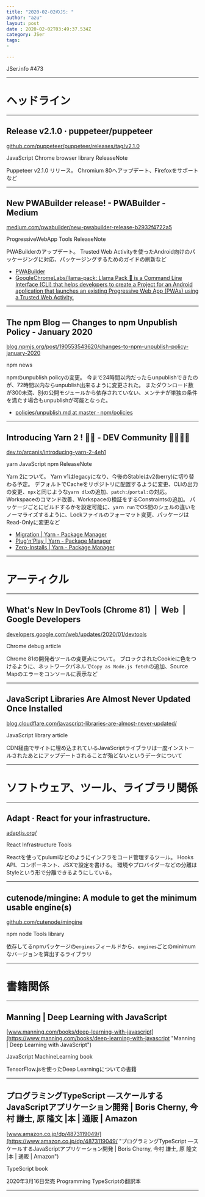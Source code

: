 ```yaml
---
title: "2020-02-02のJS: "
author: "azu"
layout: post
date : 2020-02-02T03:49:37.534Z
category: JSer
tags:
-

---
```


JSer.info #473

----

<h1 class="site-genre">ヘッドライン</h1>

----

## Release v2.1.0 · puppeteer/puppeteer
[github.com/puppeteer/puppeteer/releases/tag/v2.1.0](https://github.com/puppeteer/puppeteer/releases/tag/v2.1.0 "Release v2.1.0 · puppeteer/puppeteer")
<p class="jser-tags jser-tag-icon"><span class="jser-tag">JavaScript</span> <span class="jser-tag">Chrome</span> <span class="jser-tag">browser</span> <span class="jser-tag">library</span> <span class="jser-tag">ReleaseNote</span></p>

Puppeteer v2.1.0 リリース。
Chromium 80へアップデート、Firefoxをサポートなど


----

## New PWABuilder release! - PWABuilder - Medium
[medium.com/pwabuilder/new-pwabuilder-release-b2932f4722a5](https://medium.com/pwabuilder/new-pwabuilder-release-b2932f4722a5 "New PWABuilder release! - PWABuilder - Medium")
<p class="jser-tags jser-tag-icon"><span class="jser-tag">ProgressiveWebApp</span> <span class="jser-tag">Tools</span> <span class="jser-tag">ReleaseNote</span></p>

PWABuilderのアップデート。
Trusted Web Activityを使ったAndroid向けのパッケージングに対応、パッケージングするためのガイドの刷新など

- [PWABuilder](https://www.pwabuilder.com/ "PWABuilder")
- [GoogleChromeLabs/llama-pack: Llama Pack 🦙 is a Command Line Interface (CLI) that helps developers to create a Project for an Android application that launches an existing Progressive Web App (PWAs) using a Trusted Web Activity.](https://github.com/GoogleChromeLabs/llama-pack "GoogleChromeLabs/llama-pack: Llama Pack 🦙 is a Command Line Interface (CLI) that helps developers to create a Project for an Android application that launches an existing Progressive Web App (PWAs) using a Trusted Web Activity.")

----

## The npm Blog — Changes to npm Unpublish Policy - January 2020
[blog.npmjs.org/post/190553543620/changes-to-npm-unpublish-policy-january-2020](https://blog.npmjs.org/post/190553543620/changes-to-npm-unpublish-policy-january-2020 "The npm Blog — Changes to npm Unpublish Policy - January 2020")
<p class="jser-tags jser-tag-icon"><span class="jser-tag">npm</span> <span class="jser-tag">news</span></p>

npmのunpublish policyの変更。
今まで24時間以内だったらunpublishできたのが、72時間以内ならunpublish出来るように変更された。
またダウンロード数が300未満、別の公開モジュールから依存されていない、メンテナが単独の条件を満たす場合もunpublishが可能となった。

- [policies/unpublish.md at master · npm/policies](https://github.com/npm/policies/blob/master/unpublish.md "policies/unpublish.md at master · npm/policies")

----

## Introducing Yarn 2 ! 🧶🌟 - DEV Community 👩‍💻👨‍💻
[dev.to/arcanis/introducing-yarn-2-4eh1](https://dev.to/arcanis/introducing-yarn-2-4eh1 "Introducing Yarn 2 ! 🧶🌟 - DEV Community 👩‍💻👨‍💻")
<p class="jser-tags jser-tag-icon"><span class="jser-tag">yarn</span> <span class="jser-tag">JavaScript</span> <span class="jser-tag">npm</span> <span class="jser-tag">ReleaseNote</span></p>

Yarn 2について。
Yarn v1はlegacyになり、今後のStableはv2(berry)に切り替わる予定。
デフォルトでCacheをリポジトリに配置するように変更、CLIの出力の変更、`npx`と同じような`yarn dlx`の追加、`patch:`/`portal:`の対応。
Workspaceのコマンド改善、Workspaceの検証をするConstraintsの追加。
パッケージごとにビルドするかを設定可能に、`yarn run`でOS間のシェルの違いをノーマライズするように、Lockファイルのフォーマット変更、パッケージはRead-Onlyに変更など

- [Migration | Yarn - Package Manager](https://next.yarnpkg.com/advanced/migration "Migration | Yarn - Package Manager")
- [Plug'n'Play | Yarn - Package Manager](https://next.yarnpkg.com/features/pnp "Plug&#x27;n&#x27;Play | Yarn - Package Manager")
- [Zero-Installs | Yarn - Package Manager](https://next.yarnpkg.com/features/zero-installs "Zero-Installs | Yarn - Package Manager")

----
<h1 class="site-genre">アーティクル</h1>

----

## What's New In DevTools (Chrome 81)  |  Web  |  Google Developers
[developers.google.com/web/updates/2020/01/devtools](https://developers.google.com/web/updates/2020/01/devtools "What's New In DevTools (Chrome 81)  |  Web  |  Google Developers")
<p class="jser-tags jser-tag-icon"><span class="jser-tag">Chrome</span> <span class="jser-tag">debug</span> <span class="jser-tag">article</span></p>

Chrome 81の開発者ツールの変更点について。
ブロックされたCookieに色をつけるように、ネットワークパネルで`Copy as Node.js fetch`の追加、Source Mapのエラーをコンソールに表示など


----

## JavaScript Libraries Are Almost Never Updated Once Installed
[blog.cloudflare.com/javascript-libraries-are-almost-never-updated/](https://blog.cloudflare.com/javascript-libraries-are-almost-never-updated/ "JavaScript Libraries Are Almost Never Updated Once Installed")
<p class="jser-tags jser-tag-icon"><span class="jser-tag">JavaScript</span> <span class="jser-tag">library</span> <span class="jser-tag">article</span></p>

CDN経由でサイトに埋め込まれているJavaScriptライブラリは一度インストールされたあとにアップデートされることが殆どないというデータについて


----
<h1 class="site-genre">ソフトウェア、ツール、ライブラリ関係</h1>

----

## Adapt · React for your infrastructure.
[adaptjs.org/](https://adaptjs.org/ "Adapt · React for your infrastructure.")
<p class="jser-tags jser-tag-icon"><span class="jser-tag">React</span> <span class="jser-tag">Infrastructure</span> <span class="jser-tag">Tools</span></p>

Reactを使ってpulumiなどのようにインフラをコード管理するツール。
Hooks API、コンポーネント、JSXで設定を書ける。
環境やプロバイダーなどの分離はStyleという形で分離できるようにしている。


----

## cutenode/mingine: A module to get the minimum usable engine(s)
[github.com/cutenode/mingine](https://github.com/cutenode/mingine "cutenode/mingine: A module to get the minimum usable engine(s)")
<p class="jser-tags jser-tag-icon"><span class="jser-tag">npm</span> <span class="jser-tag"> node</span> <span class="jser-tag">Tools</span> <span class="jser-tag">library</span></p>

依存してるnpmパッケージの`engines`フィールドから、`engines`ごとのminimumなバージョンを算出するライブラリ


----
<h1 class="site-genre">書籍関係</h1>

----

## Manning | Deep Learning with JavaScript
[www.manning.com/books/deep-learning-with-javascript](https://www.manning.com/books/deep-learning-with-javascript "Manning | Deep Learning with JavaScript")
<p class="jser-tags jser-tag-icon"><span class="jser-tag">JavaScript</span> <span class="jser-tag">MachineLearning</span> <span class="jser-tag">book</span></p>

TensorFlow.jsを使ったDeep Learningについての書籍


----

## プログラミングTypeScript ―スケールするJavaScriptアプリケーション開発 | Boris Cherny, 今村 謙士, 原 隆文 |本 | 通販 | Amazon
[www.amazon.co.jp/dp/4873119049/](https://www.amazon.co.jp/dp/4873119049/ "プログラミングTypeScript ―スケールするJavaScriptアプリケーション開発 | Boris Cherny, 今村 謙士, 原 隆文 |本 | 通販 | Amazon")
<p class="jser-tags jser-tag-icon"><span class="jser-tag">TypeScript</span> <span class="jser-tag">book</span></p>

2020年3月16日発売
Programming TypeScriptの翻訳本


----
